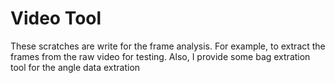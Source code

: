 # Video Tool
These scratches are write for the frame analysis. For example, to extract the frames from the raw video for testing. Also, I provide some bag extration tool for the angle data extration
